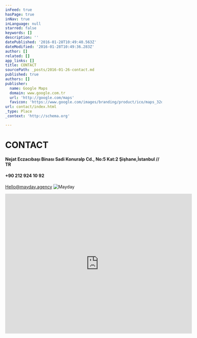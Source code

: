 ```yaml
---
inFeed: true
hasPage: true
inNav: true
inLanguage: null
starred: false
keywords: []
description: ''
datePublished: '2016-01-28T10:49:40.563Z'
dateModified: '2016-01-28T10:49:36.283Z'
author: []
related: []
app_links: []
title: CONTACT
sourcePath: _posts/2016-01-26-contact.md
published: true
authors: []
publisher:
  name: Google Maps
  domain: www.google.com.tr
  url: 'http://google.com/maps'
  favicon: 'https://www.google.com/images/branding/product/ico/maps_32dp.ico'
url: contact/index.html
_type: Place
_context: 'http://schema.org'

---
```

# CONTACT

#### Nejat Eczacıbaşı Binası Sadi Konuralp Cd., No:5 Kat:2 Şişhane,İstanbul // TR

#### +90 212 924 10 92

Hello@mayday.agency
![Mayday](https://the-grid-user-content.s3-us-west-2.amazonaws.com/1c4c9b34-d29d-4775-9047-9bddd42cbb80.png)

<iframe src="https://cdn.embedly.com/widgets/media.html?src=https%3A%2F%2Fwww.google.com%2Fmaps%2Fembed%2Fv1%2Fplace%3Fcenter%3D41.0283706%252C28.9717503%26key%3DAIzaSyBctFF2JCjitURssT91Am-_ZWMzRaYBm4Q%26zoom%3D13%26q%3D%25C4%25B0KSV%2BNejat%2BEczac%25C4%25B1ba%25C5%259F%25C4%25B1%2BBinas%25C4%25B1&amp;url=https%3A%2F%2Fwww.google.com.tr%2Fmaps%2Fplace%2F%25C4%25B0KSV%2BNejat%2BEczac%25C4%25B1ba%25C5%259F%25C4%25B1%2BBinas%25C4%25B1%2F%4041.0283706%2C28.9717503%2C13z%2Fdata%3D%214m12%211m9%214m8%211m0%211m6%211m2%211s0x14cab9e6ca53df5f%3A0xbf33d3e291e21aa6%212zxLBLU1YgTmVqYXQgRWN6YWPEsWJhxZ_EsSBCaW5hc8SxLCBTYWRpIEtvbnVyYWxwIENkLiwgMzQ0MzMsIFR1cmtleQ%212m2%211d28.9719294%212d41.0284077%213m1%211s0x14cab9e6ca53df5f%3A0xbf33d3e291e21aa6%216m1%211e1%3Fhl%3Den%26dg%3Ddbrw%26newdg%3D1&amp;image=http%3A%2F%2Fmaps-api-ssl.google.com%2Fmaps%2Fapi%2Fstaticmap%3Fcenter%3D41.0283706%2C28.9717503%26zoom%3D15%26size%3D250x250%26sensor%3Dfalse&amp;key=b7d04c9b404c499eba89ee7072e1c4f7&amp;type=text%2Fhtml&amp;schema=google" width="600" height="450" scrolling="no" frameborder="0" allowfullscreen="allowfullscreen" style=""></iframe>